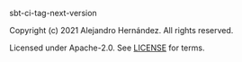 [comment]: <> (Don't edit this file!)
[comment]: <> (It is automatically updated after every release of https://github.com/alejandrohdezma/sbt-ci)
[comment]: <> (If you want to suggest a change, please open a PR or issue in that repository)

sbt-ci-tag-next-version

Copyright (c) 2021 Alejandro Hernández. All rights reserved.

Licensed under Apache-2.0. See [LICENSE](LICENSE.md) for terms.